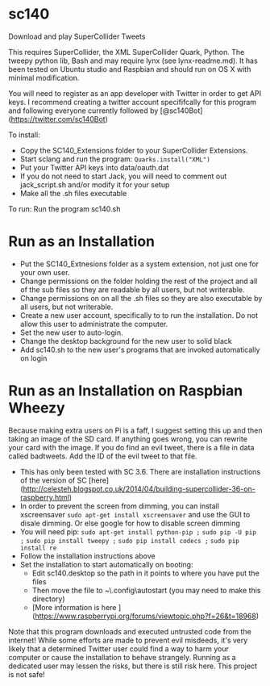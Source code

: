 sc140
=====

Download and play SuperCollider Tweets

This requires SuperCollider, the XML SuperCollider Quark, Python. The tweepy python lib, Bash and may require lynx (see lynx-readme.md). It has been tested on Ubuntu studio and Raspbian and should run on OS X with minimal modification.

You will need to register as an app developer with Twitter in order to get API keys.
I recommend creating a twitter account specififcally for this program and following everyone currently followed by [@sc140Bot] (https://twitter.com/sc140Bot)

To install:

* Copy the SC140_Extensions folder to your SuperCollider Extensions.
* Start sclang and run the program: `Quarks.install("XML")`
* Put your Twitter API keys into data/oauth.dat
* If you do not need to start Jack, you will need to comment out jack_script.sh and/or modify it for your setup
* Make all the .sh files executable

To run:
Run the program sc140.sh


Run as an Installation
======================

* Put the SC140_Extnesions folder as a system extension, not just one for your own user.
* Change permissions on the folder holding the rest of the project and all of the sub files so they are readable by all users, but not writerable.
* Change permissions on on all the .sh files so they are also executable by all users, but not writerable.
* Create a new user account, specifically to to run the installation. Do not allow this user to administrate the computer.
* Set the new user to auto-login.
* Change the desktop background for the new user to solid black
* Add sc140.sh to the new user's programs that are invoked automatically on login


Run as an Installation on Raspbian Wheezy
=========================================

Because making extra users on Pi is a faff, I suggest setting this up and then taking an image of the SD card. If anything goes wrong, you can rewrite your card with the image.  If you do find an evil tweet, there is a file in data called badtweets. Add the ID of the evil tweet to that file.

* This has only been tested with SC 3.6. There are installation instructions of the version of SC [here] (http://celesteh.blogspot.co.uk/2014/04/building-supercollider-36-on-raspberry.html)
* In order to prevent the screen from dimming, you can install xscreensaver `sudo apt-get install xscreensaver` and use the GUI to disale dimming. Or else google for how to disable screen dimming
* You will need pip: 
`sudo apt-get install python-pip ;`
`sudo pip -U pip ;`
`sudo pip install tweepy ;`
`sudo pip install codecs ;`
`sudo pip install re`
* Follow the installation instructions above
* Set the installation to start automatically on booting:
  * Edit sc140.desktop so the path in it points to where you have put the files
  * Then move the file to ~\\.config\autostart (you may need to make this directory)
  * [More information is here ] (https://www.raspberrypi.org/forums/viewtopic.php?f=26&t=18968)


Note that this program downloads and executed untrusted code from the internet! While some efforts are made to prevent evil misdeeds, it's very likely that a determined Twitter user could find a way to harm your computer or cause the installation to behave strangely.  Running as a dedicated user may lessen the risks, but there is still risk here. This project is not safe!
